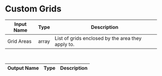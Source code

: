

# Custom Grids



|Input Name|Type|Description|
|---|---|---|
|Grid Areas|array|List of grids enclosed by the area they apply to.|


<br>

|Output Name|Type|Description|
|---|---|---|

